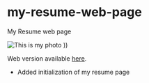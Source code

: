 # my-resume-web-page

My Resume web page

![This is my photo ))](https://ruslan-yupyn-cv.netlify.app/img/my-photo.jpg "Ruslan Yupyn")

Web version available [here](https://ruslan-yupyn-cv.netlify.app).

- Added initialization of my resume page
